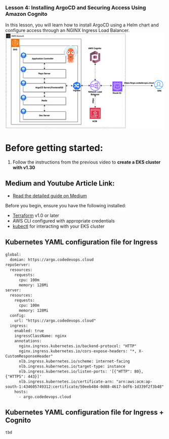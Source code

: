 ### Lesson 4: Installing ArgoCD and Securing Access Using Amazon Cognito

In this lesson, you will learn how to install ArgoCD using a Helm chart and configure access through an NGINX Ingress Load Balancer. 
![ARGOCD](argo-png-latest.png)

# Before getting started:
1. Follow the instructions from the previous video to <b>create a EKS cluster with v1.30</b>

## Medium and Youtube Article Link:
- [Read the detailed guide on Medium](https://medium.com/@ravindrasinghh/integrate-api-gateway-with-aws-eks-nlb-e8f72be32d68)


Before you begin, ensure you have the following installed:

- [Terraform](https://www.terraform.io/downloads.html) v1.0 or later
- AWS CLI configured with appropriate credentials
- [kubectl](https://kubernetes.io/docs/tasks/tools/) for interacting with your EKS cluster

##  Kubernetes YAML configuration file for Ingress
```
global:
  domian: https://argo.codedevops.cloud
repoServer:
  resources:
    requests:
      cpu: 100m
      memory: 128Mi            
server:
  resources:
    requests:
      cpu: 100m
      memory: 128Mi
  config:
    url: "https://argo.codedevops.cloud" 
  ingress:
    enabled: true
    ingressClassName: nginx
    annotations:
      nginx.ingress.kubernetes.io/backend-protocol: "HTTP"
      nginx.ingress.kubernetes.io/cors-expose-headers: "*, X-CustomResponseHeader"
      nlb.ingress.kubernetes.io/scheme: internet-facing
      nlb.ingress.kubernetes.io/target-type: instance
      nlb.ingress.kubernetes.io/listen-ports: '[{"HTTP": 80}, {"HTTPS": 443}]'
      nlb.ingress.kubernetes.io/certificate-arn: "arn:aws:acm:ap-south-1:434605749312:certificate/50eeb484-0d88-4617-bdf6-1d339f2f3b48"
    hosts:
      - argo.codedevops.cloud
```
##  Kubernetes YAML configuration file for Ingress + Cognito
```
tbd
```
